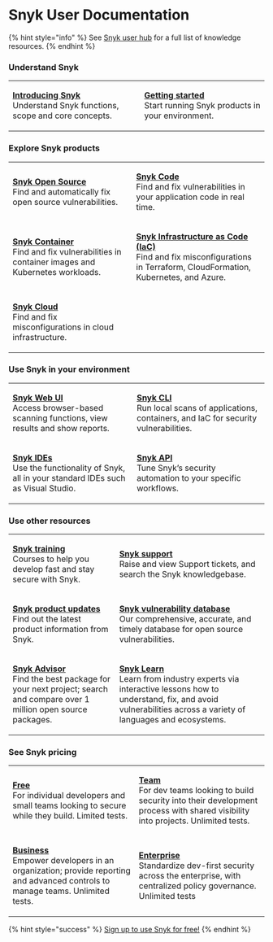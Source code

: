 # Snyk User Documentation

{% hint style="info" %}
See [Snyk user hub](https://snyk.io/user-hub/) for a full list of knowledge resources.
{% endhint %}

### Understand Snyk

|                                                                                                                                                   |                                                                                                                            |
| ------------------------------------------------------------------------------------------------------------------------------------------------- | -------------------------------------------------------------------------------------------------------------------------- |
| <p><a href="getting-started/introducing-snyk.md"><strong>Introducing Snyk</strong></a><br>Understand Snyk functions, scope and core concepts.</p> | <p><a href="getting-started/"><strong>Getting started</strong></a><br>Start running Snyk products in your environment.</p> |

### Explore Snyk products

|                                                                                                                                                     |                                                                                                                                                                                                                   |
| --------------------------------------------------------------------------------------------------------------------------------------------------- | ----------------------------------------------------------------------------------------------------------------------------------------------------------------------------------------------------------------- |
| <p><a href="products/snyk-open-source/"><strong>Snyk Open Source</strong></a><br>Find and automatically fix open source vulnerabilities.</p>        | <p><a href="products/snyk-code/"><strong>Snyk Code</strong></a><br>Find and fix vulnerabilities in your application code in real time.</p>                                                                        |
| <p><a href="scan-containers/"><strong>Snyk Container</strong></a><br>Find and fix vulnerabilities in container images and Kubernetes workloads.</p> | <p><a href="scan-cloud-deployment/snyk-infrastructure-as-code/"><strong>Snyk Infrastructure as Code (IaC)</strong></a><br>Find and fix misconfigurations in Terraform, CloudFormation, Kubernetes, and Azure.</p> |
| <p><a href="scan-cloud-deployment/snyk-cloud/"><strong>Snyk Cloud</strong></a><br>Find and fix misconfigurations in cloud infrastructure.</p>       |                                                                                                                                                                                                                   |

### Use Snyk in your environment

|                                                                                                                                                             |                                                                                                                                                |
| ----------------------------------------------------------------------------------------------------------------------------------------------------------- | ---------------------------------------------------------------------------------------------------------------------------------------------- |
| <p><a href="getting-started/snyk-web-ui.md"><strong>Snyk Web UI</strong></a><br>Access browser-based scanning functions, view results and show reports.</p> | <p><a href="snyk-cli/"><strong>Snyk CLI</strong></a><br>Run local scans of applications, containers, and IaC for security vulnerabilities.</p> |
| <p><a href="ide-tools/"><strong>Snyk IDEs</strong></a><br>Use the functionality of Snyk, all in your standard IDEs such as Visual Studio.</p>               | <p><a href="snyk-api-info/"><strong>Snyk API</strong></a><br>Tune Snyk’s security automation to your specific workflows.</p>                   |

### Use other resources

|                                                                                                                                                                                     |                                                                                                                                                                                                                                                                        |
| ----------------------------------------------------------------------------------------------------------------------------------------------------------------------------------- | ---------------------------------------------------------------------------------------------------------------------------------------------------------------------------------------------------------------------------------------------------------------------- |
| <p><a href="https://training.snyk.io/"><strong>Snyk training</strong><br></a>Courses to help you develop fast and stay secure with Snyk.</p>                                        | <p><a href="https://support.snyk.io/hc/en-us"><strong>Snyk support</strong><br></a>Raise and view Support tickets, and search the Snyk knowledgebase.</p>                                                                                                              |
| <p><a href="https://updates.snyk.io/"><strong>Snyk product updates</strong><br></a>Find out the latest product information from Snyk.</p>                                           | <p><a href="https://security.snyk.io/"><strong>Snyk vulnerability database</strong><br></a>Our comprehensive, accurate, and timely database for open source vulnerabilities.</p>                                                                                       |
| <p><a href="https://snyk.io/advisor/"><strong>Snyk Advisor</strong><br></a>Find the best package for your next project; search and compare over 1 million open source packages.</p> | <p><a href="https://learn.snyk.io/"><strong>Snyk Learn</strong></a><a href="https://security.snyk.io/"><br></a>Learn from industry experts via interactive lessons how to understand, fix, and avoid vulnerabilities across a variety of languages and ecosystems.</p> |

### See Snyk pricing

|                                                                                                                                                                                           |                                                                                                                                                                                                    |
| ----------------------------------------------------------------------------------------------------------------------------------------------------------------------------------------- | -------------------------------------------------------------------------------------------------------------------------------------------------------------------------------------------------- |
| <p><a href="https://snyk.io/plans/"><strong>Free</strong><br></a>For individual developers and small teams looking to secure while they build. Limited tests.</p>                         | <p><a href="https://snyk.io/plans/"><strong>Team</strong><br></a>For dev teams looking to build security into their development process with shared visibility into projects. Unlimited tests.</p> |
| <p><a href="https://snyk.io/plans/"><strong>Business</strong><br></a>Empower developers in an organization; provide reporting and advanced controls to manage teams. Unlimited tests.</p> | <p><a href="https://snyk.io/plans/"><strong>Enterprise</strong><br></a>Standardize dev-first security across the enterprise, with centralized policy governance. Unlimited tests</p>               |

{% hint style="success" %}
[Sign up to use Snyk for free!](https://snyk.io/login?cta=sign-up\&loc=nav\&page=support\_docs\_page)
{% endhint %}
